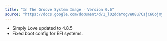 ```yaml
---
title: "In The Groove System Image - Version 0.6"
source: "https://docs.google.com/document/d/1_lO2ddaYogve08u7CsjC6OojXy36ZfGgo7VCRVkLJhU"
---
```


- Simply Love updated to 4.8.5
- Fixed boot config for EFI systems.